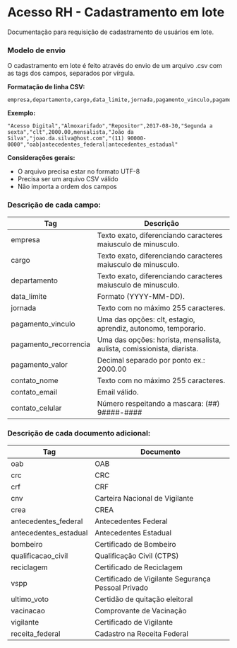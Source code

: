 # **Acesso RH - Cadastramento em lote**

 Documentação para requisição de cadastramento de usuários em lote.

### **Modelo de envio**

O cadastramento em lote é feito através do envio de um arquivo .csv com as tags dos campos, separados por vírgula.


**Formatação de linha CSV:**

```
empresa,departamento,cargo,data_limite,jornada,pagamento_vinculo,pagamento_valor,pagamento_recorrencia,contato_nome,contato_email,contato_celular,documentos_extra
```

**Exemplo:**
```
"Acesso Digital","Almoxarifado","Repositor",2017-08-30,"Segunda a sexta","clt",2000.00,mensalista,"João da Silva","joao.da.silva@host.com","(11) 90000-0000","oab|antecedentes_federal|antecedentes_estadual"
```

**Considerações gerais:**

- O arquivo precisa estar no formato UTF-8
- Precisa ser um arquivo CSV válido
- Não importa a ordem dos campos

### **Descrição de cada campo:**

|Tag|Descrição|
|--------|-----|
|empresa|Texto exato, diferenciando caracteres maiusculo de minusculo.
|cargo|Texto exato, diferenciando caracteres maiusculo de minusculo.
|departamento|Texto exato, diferenciando caracteres maiusculo de minusculo.
|data_limite|Formato (YYYY-MM-DD).
|jornada|Texto com no máximo 255 caracteres.
|pagamento_vinculo| Uma das opções: clt, estagio, aprendiz, autonomo, temporario.
|pagamento_recorrencia|Uma das opções: horista, mensalista, aulista, comissionista, diarista.
|pagamento_valor|Decimal separado por ponto ex.: 2000.00
|contato_nome| Texto com no máximo 255 caracteres.
|contato_email|Email válido.
|contato_celular|Número respeitando a mascara: (##) 9####-####

### **Descrição de cada documento adicional:**

|Tag|Documento|
|--------|-----|
|oab|OAB
|crc|CRC
|crf|CRF
|cnv|Carteira Nacional de Vigilante
|crea|CREA
|antecedentes_federal|Antecedentes Federal
|antecedentes_estadual|Antecedentes Estadual
|bombeiro|Certificado de Bombeiro
|qualificacao_civil|Qualificação Civil (CTPS)
|reciclagem|Certificado de Reciclagem
|vspp|Certificado de Vigilante Segurança Pessoal Privado
|ultimo_voto|Certidão de quitação eleitoral
|vacinacao|Comprovante de Vacinação
|vigilante|Certificado de Vigilante
|receita_federal|Cadastro na Receita Federal

